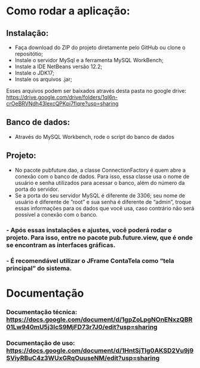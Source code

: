 # Como rodar a aplicação:

## Instalação:
- Faça download do ZIP do projeto diretamente pelo GitHub ou clone o repositótio;
- Instale o servidor MySql e a ferramenta MySQL WorkBench;
- Instale a IDE NetBeans versão 12.2;
- Instale o JDK17;
- Instale os arquivos .jar;

Esses arquivos podem ser baixados através desta pasta no google drive:
https://drive.google.com/drive/folders/1qI6n-crOeBRVNdh43lexcQPKpi7flqre?usp=sharing

## Banco de dados:
- Através do MySQL Workbench, rode o script do banco de dados

## Projeto:
- No pacote pubfuture.dao, a classe ConnectionFactory é quem abre a conexão com o banco de dados. Para isso, essa classe usa o nome de usuário e senha utilizados para acessar o banco, além do número da porta do servidor.
- Se a porta do seu  servidor MySQL é diferente de 3306; seu nome de usuário é diferente de ”root” e sua  senha é diferente de “admin”, troque essas informações para os dados que você usa, caso contrário não será possível a conexão com o banco.

### - Após essas instalações e ajustes, você poderá rodar o projeto. Para isso, entre no pacote pub.future.view, que é onde se encontram as interfaces gráficas.
### - É recomendável utilizar o JFrame ContaTela como “tela principal” do sistema.

# Documentação

### Documentação técnica: https://docs.google.com/document/d/1gpZoLpgNOnENxzQBR01Lw940mU5j3IcS9MjFD73r7J0/edit?usp=sharing
### Documentação de uso: https://docs.google.com/document/d/1HntSjTlg0AKSD2Vu9j9SViyRBuC4z3WUxGRqOuuseNM/edit?usp=sharing
